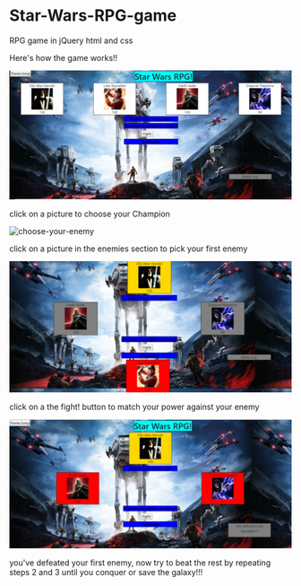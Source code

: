 # Star-Wars-RPG-game
RPG game in jQuery html and css

Here's how the game works!!

![beginning-game-screenshot](assets/images/beginning-game-screenshot.PNG?raw=true "beginning-game-screenshot")


click on a picture to choose your Champion

![choose-your-enemy](assets/images/choose-your-enemy.PNG?raw=true "choose-your-enemy")


click on a picture in the enemies section to pick your first enemy

![battle-screenshot](assets/images/battle-screenshot.PNG?raw=true "battle-screenshot")


click on a the fight! button to match your power against your enemy

![victory-screenshot](assets/images/victory-screenshot.PNG?raw=true "victory-screenshot")


you've defeated your first enemy, now try to beat the rest by repeating steps 2 and 3 until you conquer or save the galaxy!!!
